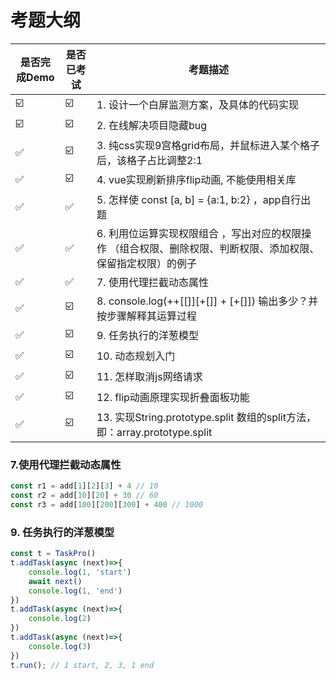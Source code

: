 # 考题大纲

[//]: # (-   ✅ ☑️)

| 是否完成Demo | 是否已考试 | 考题描述                                                             |
|----------|-------|------------------------------------------------------------------|
|     ☑️     | ☑️    | 1. 设计一个白屏监测方案，及具体的代码实现                                           |
|     ☑️     | ☑️    | 2. 在线解决项目隐藏bug                                                   |
|     ✅     | ☑️    | 3. 纯css实现9宫格grid布局，并鼠标进入某个格子后，该格子占比调整2:1                         |
|     ✅     | ☑️    | 4. vue实现刷新排序flip动画, 不能使用相关库                                      |
|     ✅     | ✅     | 5. 怎样使 const [a, b] = {a:1, b:2}  ，app自行出题                       |
|     ✅     | ✅    | 6. 利用位运算实现权限组合 ，写出对应的权限操作 （组合权限、删除权限、判断权限、添加权限、保留指定权限）的例子        |
|     ✅     | ✅    | 7. 使用代理拦截动态属性                                                    |
|     ✅     | ☑️    | 8. console.log(++[[]][+[]] + [+[]]) 输出多少？并按步骤解释其运算过程             |
|     ✅     | ☑️    | 9. 任务执行的洋葱模型                                                     |
|     ✅     | ☑️    | 10. 动态规划入门                                                       |
|     ✅     | ☑️    | 11. 怎样取消js网络请求                                                   |
|     ✅     | ☑️    | 12. flip动画原理实现折叠面板功能                                             |
|     ✅     | ☑️    | 13. 实现String.prototype.split  数组的split方法，即：array.prototype.split |

### 7.使用代理拦截动态属性

```typescript
const r1 = add[1][2][3] + 4 // 10
const r2 = add[10][20] + 30 // 60
const r3 = add[100][200][300] + 400 // 1000
```

### 9. 任务执行的洋葱模型

```typescript
const t = TaskPro()
t.addTask(async (next)=>{
    console.log(1, 'start')
    await next()
    console.log(1, 'end')
})
t.addTask(async (next)=>{
    console.log(2)
})
t.addTask(async (next)=>{
    console.log(3)
})
t.run(); // 1 start, 2, 3, 1 end
```
